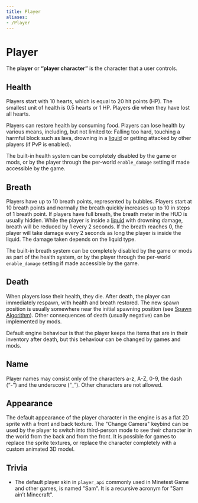 ```yaml
---
title: Player
aliases:
- /Player
---
```


# Player

The **player** or **“player character”** is the character that a user controls.

## Health

Players start with 10 hearts, which is equal to 20 hit points (HP). The smallest unit of health is 0.5 hearts or 1 HP. Players die when they have lost all hearts.

Players can restore health by consuming food. Players can lose health by various means, including, but not limited to: Falling too hard, touching a harmful block such as lava, drowning in a [liquid](/liquid) or getting attacked by other players (if PvP is enabled).

The built-in health system can be completely disabled by the game or mods, or by the player through the per-world `enable_damage` setting if made accessible by the game.

## Breath

Players have up to 10 breath points, represented by bubbles. Players start at 10 breath points and normally the breath quickly increases up to 10 in steps of 1 breath point. If players have full breath, the breath meter in the HUD is usually hidden. While the player is inside a [liquid](/liquid) with drowning damage, breath will be reduced by 1 every 2 seconds. If the breath reaches 0, the player will take damage every 2 seconds as long the player is inside the liquid. The damage taken depends on the liquid type.

The built-in breath system can be completely disabled by the game or mods as part of the health system, or by the player through the per-world `enable_damage` setting if made accessible by the game.

## Death

When players lose their health, they die. After death, the player can immediately respawn, with health and breath restored. The new spawn position is usually somewhere near the initial spawning position (see [Spawn Algorithm](/spawn-algorithm/)). Other consequences of death (usually negative) can be implemented by mods.

Default engine behaviour is that the player keeps the items that are in their inventory after death, but this behaviour can be changed by games and mods.

## Name

Player names may consist only of the characters a-z, A-Z, 0-9, the dash (“-”) and the underscore (“\_”). Other characters are not allowed.

## Appearance

The default appearance of the player character in the engine is as a flat 2D sprite with a front and back texture. The "Change Camera" keybind can be used by the player to switch into third-person mode to see their character in the world from the back and from the front. It is possible for games to replace the sprite textures, or replace the character completely with a custom animated 3D model.

## Trivia

- The default player skin in `player_api` commonly used in Minetest Game and other games, is named "Sam". It is a recursive acronym for "Sam ain’t Minecraft".
